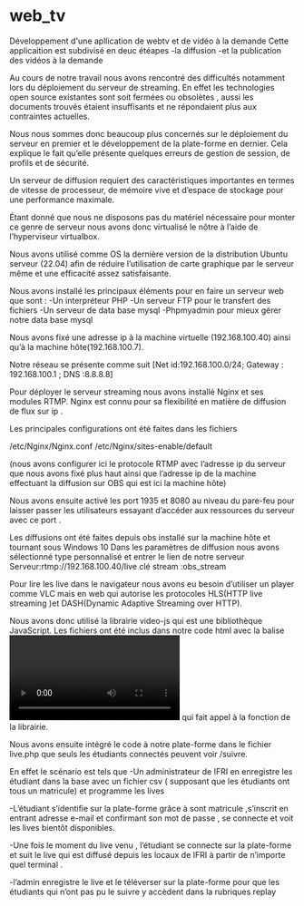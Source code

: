 # web_tv
Développement d'une apllication de webtv et de vidéo à la demande 
Cette applicaition est subdivisé en deuc étéapes 
-la diffusion 
-et la publication des vidéos à la demande 

Au cours de notre travail nous avons rencontré des difficultés notamment lors du déploiement du serveur de streaming. En effet les technologies open source existantes sont soit fermées ou obsolètes , aussi les documents trouvés étaient insuffisants et ne répondaient plus aux contraintes actuelles. 

Nous nous sommes donc beaucoup plus concernés sur le déploiement du serveur en premier et le développement de la plate-forme en dernier. Cela explique le fait qu’elle présente quelques erreurs de gestion de session, de profils et de sécurité.

Un serveur de diffusion requiert des caractéristiques importantes  en termes de vitesse de processeur, de mémoire vive et d’espace de stockage pour une performance maximale.

Étant donné que nous ne disposons pas du matériel nécessaire pour monter ce genre de serveur nous avons donc virtualisé le nôtre à l’aide de l’hyperviseur virtualbox.

Nous avons utilisé comme OS la dernière version de la distribution Ubuntu serveur (22.04) afin de réduire l’utilisation de carte graphique par le serveur même et une efficacité assez satisfaisante.

Nous avons installé les principaux éléments pour en faire un serveur web que sont :
-Un interpréteur PHP
-Un serveur FTP pour le transfert des fichiers
-Un serveur de data base mysql 
-Phpmyadmin pour mieux gérer notre  data base mysql 

Nous avons fixé une adresse ip à la machine virtuelle (192.168.100.40) ainsi qu’à la machine hôte(192.168.100.7). 

Notre réseau se présente comme suit 
[Net id:192.168.100.0/24; 
Gateway : 192.168.100.1 ; 
DNS :8.8.8.8]


Pour déployer le serveur streaming nous avons installé Nginx et ses modules RTMP. Nginx est connu pour sa flexibilité en matière de diffusion de flux sur ip .

Les principales configurations ont été faites dans les fichiers 

/etc/Nginx/Nginx.conf
/etc/Nginx/sites-enable/default 

(nous avons configurer ici le protocole RTMP avec l’adresse ip du serveur que nous avons fixé plus haut ainsi que l’adresse ip de la machine effectuant la diffusion sur OBS qui est ici la machine hôte)

Nous avons ensuite activé les port 1935 et 8080 au niveau du pare-feu pour laisser passer les utilisateurs essayant d’accéder aux ressources du serveur avec ce port .

Les diffusions ont été faites depuis obs installé sur la machine hôte et tournant sous Windows 10
Dans les paramètres de diffusion nous avons sélectionné type personnalisé et entrer le lien de notre serveur
Serveur:rtmp://192.168.100.40/live 
clé stream :obs_stream 


Pour lire les live dans le navigateur nous avons eu besoin d’utiliser un player comme VLC mais en web qui autorise les protocoles HLS(HTTP live streaming )et DASH(Dynamic Adaptive Streaming over HTTP).

Nous avons donc utilisé la librairie video-js qui est une bibliothèque JavaScript.
Les fichiers ont été inclus dans notre code html avec la balise <video> </video> qui fait appel à la fonction de la librairie.


Nous avons ensuite intégré le code à notre plate-forme dans le fichier live.php que seuls les étudiants connectés peuvent voir /suivre.

En effet le scénario est tels que 
-Un administrateur de IFRI en enregistre les étudiant dans la base avec un fichier csv ( supposant que les étudiants ont tous un matricule) et programme les lives

-L’étudiant s’identifie sur la plate-forme grâce à sont matricule ,s’inscrit en entrant adresse e-mail et confirmant son mot de passe , se connecte et voit les lives bientôt disponibles.

-Une fois le moment du live venu , l’étudiant se connecte sur la plate-forme et suit le live qui est diffusé depuis les locaux de IFRI à partir de n’importe quel terminal .

-l’admin enregistre  le live et le téléverser sur la plate-forme pour que les étudiants qui n’ont pas pu le suivre y accèdent dans la rubriques replay

